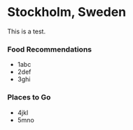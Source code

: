 # Stockholm, Sweden
This is a test.

### Food Recommendations
- 1abc
- 2def
- 3ghi

### Places to Go
- 4jkl
- 5mno
